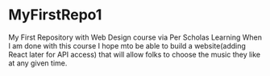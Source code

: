 # MyFirstRepo1
My First Repository with Web Design course via Per Scholas Learning
When I am done with this course I hope mto be able to build a website(adding React later for API access) that will allow folks to choose the music they like at any given time.
